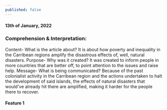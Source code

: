 ```yaml
---
published: false
---
```

#### 13th of January, 2022

### Comprehension & Interpretation: 
Content- What is the article about? 
	It is about how poverty and inequality in the Carribean regions amplify the disastrous effects of, well, natural disasters.
Purpose- Why was it created?
	It was created to inform people in more countries that are better off, to point attention to the issues and raise help.
Message- What is being communicated?
	Because of the past colonialist activity in the Carribean region and the actions undertaken to halt the development of said islands, the effects of natural disasters that would've already hit there are amplified, making it harder for the people there to recover.
    
#### Feature 1